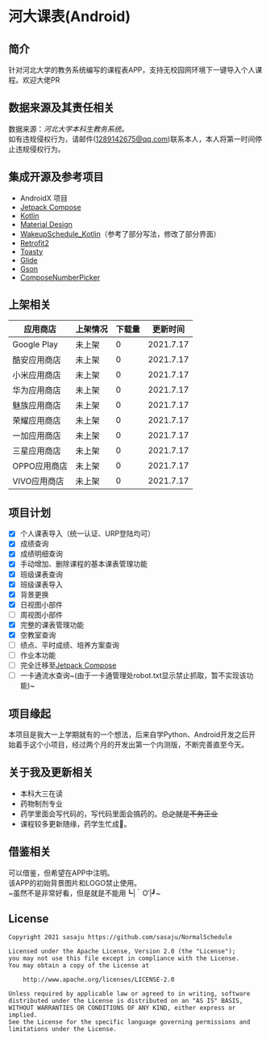 # 河大课表(Android)

## 简介

针对河北大学的教务系统编写的课程表APP，支持无校园网环境下一键导入个人课程。欢迎大佬PR

## 数据来源及其责任相关

数据来源：*河北大学本科生教务系统。*\
如有违规侵权行为，请邮件(1289142675@qq.com)联系本人，本人将第一时间停止违规侵权行为。

## 集成开源及参考项目

- AndroidX 项目
- [Jetpack Compose](https://developer.android.com/jetpack/compose)
- [Kotlin](https://github.com/JetBrains/kotlin)
- [Material Design](https://github.com/material-components/material-components-android)
- [WakeupSchedule_Kotlin](https://github.com/YZune/WakeupSchedule_Kotlin)（参考了部分写法，修改了部分界面）
- [Retrofit2](https://github.com/square/retrofit)
- [Toasty](https://github.com/GrenderG/Toasty)
- [Glide](https://github.com/bumptech/glide)
- [Gson](https://github.com/google/gson)
- [ComposeNumberPicker](https://gist.github.com/vganin/a9a84653a9f48a2d669910fbd48e32d5)

## 上架相关

| 应用商店 | 上架情况 | 下载量 | 更新时间 |
| ------------- | ------------- |------|--|
| Google Play  | 未上架  | 0 |2021.7.17|
| 酷安应用商店  | 未上架  | 0 |2021.7.17|
| 小米应用商店  | 未上架  | 0 |2021.7.17|
| 华为应用商店  | 未上架  | 0 |2021.7.17|
| 魅族应用商店  | 未上架  | 0 |2021.7.17|
| 荣耀应用商店  | 未上架  | 0 |2021.7.17|
| 一加应用商店  | 未上架  | 0 |2021.7.17|
| 三星应用商店  | 未上架  | 0 |2021.7.17|
| OPPO应用商店  | 未上架  | 0 |2021.7.17|
| VIVO应用商店  | 未上架  | 0 |2021.7.17|

## 项目计划

- [x] 个人课表导入（统一认证、URP登陆均可）
- [x] 成绩查询
- [x] 成绩明细查询
- [x] 手动增加、删除课程的基本课表管理功能
- [x] 班级课表查询
- [x] 班级课表导入
- [x] 背景更换
- [x] 日视图小部件
- [ ] 周视图小部件
- [x] 完整的课表管理功能
- [x] 空教室查询
- [ ] 绩点、平时成绩、培养方案查询
- [ ] 作业本功能
- [ ] 完全迁移至[Jetpack Compose](https://developer.android.com/jetpack/compose)
- [ ] 一卡通流水查询~(由于一卡通管理处robot.txt显示禁止抓取，暂不实现该功能)~

## 项目缘起

本项目是我大一上学期就有的一个想法，后来自学Python、Android开发之后开始着手这个小项目，经过两个月的开发出第一个内测版，不断完善直至今天。

## 关于我及更新相关

- 本科大三在读
- 药物制剂专业
- 药学里面会写代码的，写代码里面会搞药的。~~总之就是不务正业~~
- 课程较多更新随缘，药学生忙成🐶。

## 借鉴相关

可以借鉴，但希望在APP中注明。\
该APP的初始背景图片和LOGO禁止使用。\
~虽然不是非常好看，但是就是不能用┗|｀O′|┛~

## License

```License
Copyright 2021 sasaju https://github.com/sasaju/NormalSchedule

Licensed under the Apache License, Version 2.0 (the "License");
you may not use this file except in compliance with the License.
You may obtain a copy of the License at

    http://www.apache.org/licenses/LICENSE-2.0

Unless required by applicable law or agreed to in writing, software
distributed under the License is distributed on an "AS IS" BASIS,
WITHOUT WARRANTIES OR CONDITIONS OF ANY KIND, either express or implied.
See the License for the specific language governing permissions and
limitations under the License.
```
